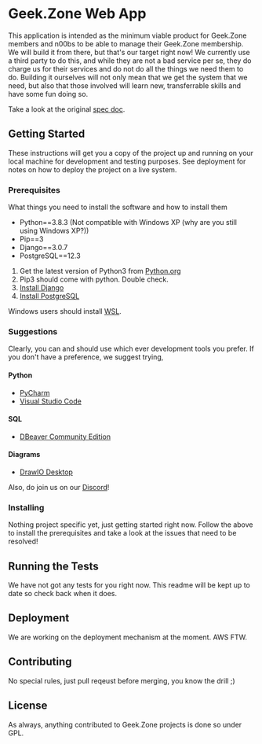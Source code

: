# Geek.Zone Web App
This application is intended as the minimum viable product for Geek.Zone members and n00bs to be able to manage their Geek.Zone membership. We will build it from there, but that's our target right now! We currently use a third party to do this, and while they are not a bad service per se, they do charge us for their services and do not do all the things we need them to do. Building it ourselves will not only mean that we get the system that we need, but also that those involved will learn new, transferrable skills and have some fun doing so.

Take a look at the original [spec doc](https://docs.google.com/document/d/1c43e1wYHZhDdyiafeqodQPPd9sXDHv3pEtyxxVa64OI/edit?usp=sharing).

## Getting Started
These instructions will get you a copy of the project up and running on your local machine for development and testing purposes. See deployment for notes on how to deploy the project on a live system.

### Prerequisites
What things you need to install the software and how to install them

* Python==3.8.3 (Not compatible with Windows XP (why are you still using Windows XP?))
* Pip==3
* Django==3.0.7
* PostgreSQL==12.3

1. Get the latest version of Python3 from [Python.org](https://www.python.org/downloads/)
1. Pip3 should come with python. Double check.
1. [Install Django](https://docs.djangoproject.com/en/3.0/topics/install/)
1. [Install PostgreSQL](https://www.postgresql.org/download/)



Windows users should install [WSL](https://docs.microsoft.com/en-us/windows/wsl/install-win10). 

### Suggestions

Clearly, you can and should use which ever development tools you prefer. If you don't have a preference, we suggest trying,

#### Python
 * [PyCharm](https://www.jetbrains.com/pycharm/)
 * [Visual Studio Code](https://code.visualstudio.com/)
#### SQL
 * [DBeaver Community Edition](https://dbeaver.io/)
#### Diagrams
 * [DrawIO Desktop](https://github.com/jgraph/drawio-desktop/releases/tag/v13.3.1)

Also, do join us on our [Discord](https://geek.zone/discord)!

### Installing

Nothing project specific yet, just getting started right now. Follow the above to install the prerequisites and take a look at the issues that need to be resolved!

## Running the Tests

We have not got any tests for you right now. This readme will be kept up to date so check back when it does.

## Deployment

We are working on the deployment mechanism at the moment. AWS FTW.

## Contributing

No special rules, just pull reqeust before merging, you know the drill ;)

## License

As always, anything contributed to Geek.Zone projects is done so under GPL.